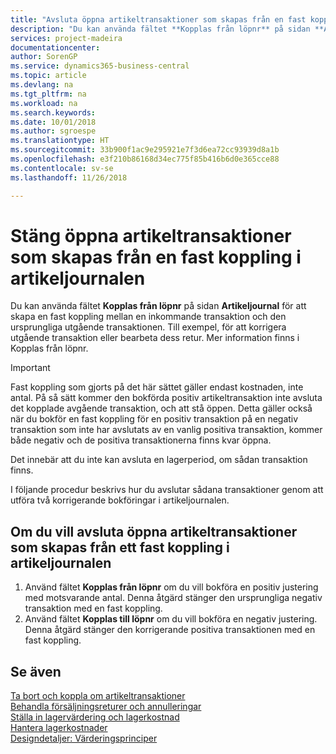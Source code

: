 ```yaml
---
title: "Avsluta öppna artikeltransaktioner som skapas från en fast koppling i artikeljournalen | Microsoft Docs"
description: "Du kan använda fältet **Kopplas från löpnr** på sidan **Artikeljournal** för att skapa en fast koppling mellan en inkommande transaktion och den ursprungliga utgående transaktionen. Till exempel, för att korrigera utgående transaktion eller bearbeta dess retur."
services: project-madeira
documentationcenter: 
author: SorenGP
ms.service: dynamics365-business-central
ms.topic: article
ms.devlang: na
ms.tgt_pltfrm: na
ms.workload: na
ms.search.keywords: 
ms.date: 10/01/2018
ms.author: sgroespe
ms.translationtype: HT
ms.sourcegitcommit: 33b900f1ac9e295921e7f3d6ea72cc93939d8a1b
ms.openlocfilehash: e3f210b86168d34ec775f85b416b6d0e365cce88
ms.contentlocale: sv-se
ms.lasthandoff: 11/26/2018

---
```

# <a name="close-open-item-ledger-entries-resulting-from-fixed-application-in-the-item-journal"></a>Stäng öppna artikeltransaktioner som skapas från en fast koppling i artikeljournalen
Du kan använda fältet **Kopplas från löpnr** på sidan **Artikeljournal** för att skapa en fast koppling mellan en inkommande transaktion och den ursprungliga utgående transaktionen. Till exempel, för att korrigera utgående transaktion eller bearbeta dess retur. Mer information finns i Kopplas från löpnr.  

> [!IMPORTANT]  
>  Fast koppling som gjorts på det här sättet gäller endast kostnaden, inte antal. På så sätt kommer den bokförda positiv artikeltransaktion inte avsluta det kopplade avgående transaktion, och att stå öppen. Detta gäller också när du bokför en fast koppling för en positiv transaktion på en negativ transaktion som inte har avslutats av en vanlig positiva transaktion, kommer både negativ och de positiva transaktionerna finns kvar öppna.  
>   
>  Det innebär att du inte kan avsluta en lagerperiod, om sådan transaktion finns.  

I följande procedur beskrivs hur du avslutar sådana transaktioner genom att utföra två korrigerande bokföringar i artikeljournalen.  

## <a name="to-close-open-item-ledger-entries-that-result-from-a-fixed-application-in-the-item-journal"></a>Om du vill avsluta öppna artikeltransaktioner som skapas från ett fast koppling i artikeljournalen  

1.  Använd fältet **Kopplas från löpnr** om du vill bokföra en positiv justering med motsvarande antal. Denna åtgärd stänger den ursprungliga negativ transaktion med en fast koppling.  
2.  Använd fältet **Kopplas till löpnr** om du vill bokföra en negativ justering. Denna åtgärd stänger den korrigerande positiva transaktionen med en fast koppling.  

## <a name="see-also"></a>Se även  
[ Ta bort och koppla om artikeltransaktioner](finance-how-to-remove-and-reapply-item-entries.md)  
 [Behandla försäljningsreturer och annulleringar](sales-how-process-sales-returns-cancellations.md)   
 [Ställa in lagervärdering och lagerkostnad](finance-set-up-inventory-valuation-and-costing.md)   
 [Hantera lagerkostnader](finance-manage-inventory-costs.md)   
 [Designdetaljer: Värderingsprinciper](design-details-costing-methods.md)

